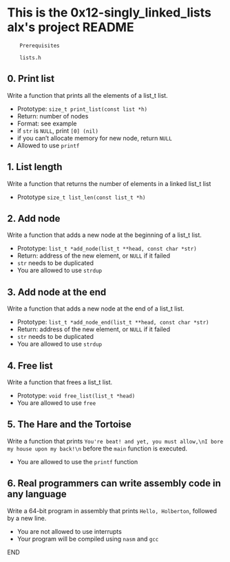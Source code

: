 # This is the 0x12-singly_linked_lists alx's project README

        Prerequisites

        lists.h

## 0. Print list

Write a function that prints all the elements of a list_t list.

- Prototype: `size_t print_list(const list *h)`
- Return: number of nodes
- Format: see example
- if `str` is `NULL`, print `[0] (nil)`
- if you can’t allocate memory for new node, return `NULL`
- Allowed to use `printf`

## 1. List length

Write a function that returns the number of elements in a linked list_t list

- Prototype `size_t list_len(const list_t *h)`

## 2. Add node

Write a function that adds a new node at the beginning of a list_t list.

- Prototype: `list_t *add_node(list_t **head, const char *str)`
- Return: address of the new element, or `NULL` if it failed
- `str` needs to be duplicated
- You are allowed to use `strdup`

## 3. Add node at the end

Write a function that adds a new node at the end of a list_t list.

- Prototype: `list_t *add_node_end(list_t **head, const char *str)`
- Return: address of the new element, or `NULL` if it failed
- `str` needs to be duplicated
- You are allowed to use `strdup`

## 4. Free list

Write a function that frees a list_t list.

- Prototype: `void free_list(list_t *head)`
- You are allowed to use `free`


## 5. The Hare and the Tortoise

Write a function that prints `You're beat! and yet, you must allow,\nI bore my house upon my back!\n` before the `main` function is executed.

- You are allowed to use the `printf` function

## 6. Real programmers can write assembly code in any language

Write a 64-bit program in assembly that prints `Hello, Holberton`, followed by a new line.

- You are not allowed to use interrupts
- Your program will be compiled using `nasm` and `gcc`

END
